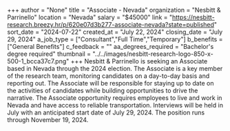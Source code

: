+++
author = "None"
title = "Associate - Nevada"
organization = "Nesbitt & Parrinello"
location = "Nevada"
salary = "$45000"
link = "https://nesbitt-research.breezy.hr/p/620e07d3b277-associate-nevada?state=published"
sort_date = "2024-07-22"
created_at = "July 22, 2024"
closing_date = "July 29, 2024"
a_job_type = ["Consultant","Full Time","Temporary"]
b_benefits = ["General Benefits"]
c_feedback = ""
aa_degrees_required = "Bachelor's degree required"
thumbnail = "../../images/nesbitt-research-logo-850-x-500-1_bcca37c7.png"
+++
Nesbitt & Parrinello is seeking an Associate based in Nevada through the 2024 election. The Associate is a key member of the research team, monitoring candidates on a day-to-day basis and reporting out. The Associate will be responsible for staying up to date on the activities of candidates while building opportunities to drive the narrative. The Associate opportunity requires employees to live and work in Nevada and have access to reliable transportation. Interviews will be held in July with an anticipated start date of July 29, 2024. The position runs through November 19, 2024.